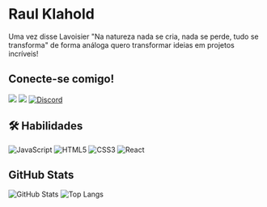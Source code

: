 # Raul Klahold

Uma vez disse Lavoisier "Na natureza nada se cria, nada se perde, tudo se transforma" de forma análoga quero transformar ideias em projetos incríveis!


## Conecte-se comigo!


[![](https://img.shields.io/badge/LinkedIn-000?style=for-the-badge&logo=linkedin&logoColor=0E76A8)](https://www.linkedin.com/in/raul-klahold/) [![](https://img.shields.io/badge/Github-000?style=for-the-badge&logo=github&logoColor=0E76A8)](https://github.com/RaulKlahold/) [![Discord](https://img.shields.io/badge/Discord-000?style=for-the-badge&logo=discord)](https://www.discord.com/in/raulklahold/)


## 🛠 Habilidades
![JavaScript](https://img.shields.io/badge/JavaScript-000?style=for-the-badge&logo=javascript)
![HTML5](https://img.shields.io/badge/HTML5-000?style=for-the-badge&logo=html5)
![CSS3](https://img.shields.io/badge/CSS3-000?style=for-the-badge&logo=css3&logoColor=264CE4)
![React](https://img.shields.io/badge/React-000?style=for-the-badge&logo=react)


## GitHub Stats
![GitHub Stats](https://github-readme-stats.vercel.app/api?username=Raulklahold&theme=transparent&bg_color=000&border_color=30A3DC&show_icons=true&icon_color=30A3DC&title_color=E94D5F&text_color=FFF)
![Top Langs](https://github-readme-stats-git-masterrstaa-rickstaa.vercel.app/api/top-langs/?username=RaulKlahold&bg_color=000&border_color=30A3DC&title_color=E94D5F&text_color=FFF)

